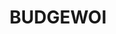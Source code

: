 ---
lastmod: '2025-04-06T06:05:20+00:00'
latitude: -33.209125
layout: suburb
longitude: 151.528042
postcode: '2262'
state: NSW
title: BUDGEWOI
url: /nsw/budgewoi/
---